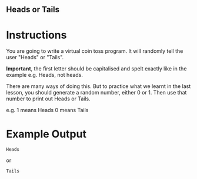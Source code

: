 ## Heads or Tails

# Instructions

You are going to write a virtual coin toss program. It will randomly tell the user "Heads" or "Tails". 

**Important**, the first letter should be capitalised and spelt exactly like in the example e.g. Heads, not heads.

There are many ways of doing this. But to practice what we learnt in the last lesson, you should generate a random number, either 0 or 1. Then use that number to print out Heads or Tails.

e.g.
1 means Heads
0 means Tails 

# Example Output

```
Heads
```

or

```
Tails
```

